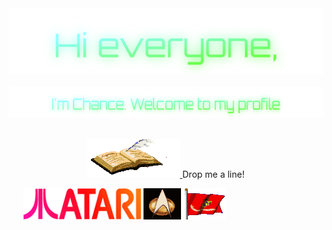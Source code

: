 <!-- "Hero" Header -->
<div align="center">
  <img src="https://github.com/255AM/255AM/blob/main/images/Hi%20everyone%2C.svg" style="max-width: 100%;" alt="Hi Everyone" />
  <br />
  <br />
  <img height="50" alt="Im Chance. Welcome to my profile" src="https://github.com/255AM/255AM/blob/main/images/I'm%20Chance.%20Welcome%20to%20my%20profile.svg" />
  <br />
  <br />

</div>



<p align="center">
  <a href="https://gist.github.com/255AM/a186f47ddfac9d5fd687f6ea6d1a250e">
    <img src="https://github.com/255AM/255AM/blob/main/images/guestbook.gif" alt="Click here to sign my guestbook!">
    
  </a>
  Drop me a line!
</p>
<p align="center">
 <ul>
    <img height="50" src="https://github.com/255AM/255AM/blob/main/images/mv_ataricol.gif" alt="Atari">
    <img height="50" src="https://github.com/255AM/255AM/blob/main/images/startrek.gif" alt="Startrek">
    <img height="50" src="https://github.com/255AM/255AM/blob/main/images/usmcflagmoving.gif" alt="USMC">
    
</ul>    




</div> 
